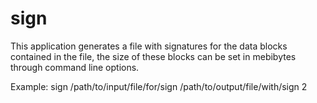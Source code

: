 # sign
This application generates a file with signatures for the data blocks contained in the file, the size of these blocks can be set in mebibytes through command line options.

Example:
sign /path/to/input/file/for/sign /path/to/output/file/with/sign 2
